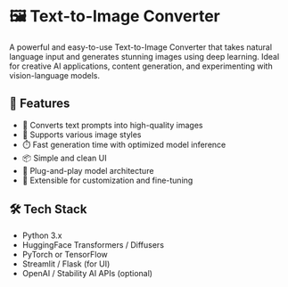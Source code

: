 # 🖼️ Text-to-Image Converter

A powerful and easy-to-use Text-to-Image Converter that takes natural language input and generates stunning images using deep learning. Ideal for creative AI applications, content generation, and experimenting with vision-language models.

## 🚀 Features

- 🧠 Converts text prompts into high-quality images
- 🎨 Supports various image styles
- ⏱️ Fast generation time with optimized model inference
- 📦 Simple and clean UI
- 🧩 Plug-and-play model architecture
- 🔧 Extensible for customization and fine-tuning

## 🛠️ Tech Stack

- Python 3.x
- HuggingFace Transformers / Diffusers
- PyTorch or TensorFlow
- Streamlit / Flask (for UI)
- OpenAI / Stability AI APIs (optional)
